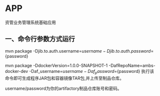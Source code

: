 # APP
资管业务管理系统基础应用


## 一、命令行参数方式运行

mvn package -Djib.to.auth.username=${username} -Djib.to.auth.password=${password} 

mvn package -DdockerVersion=1.0.0-SNAPSHOT-1 -DafRepoName=ambs-docker-dev -Daf_username=${username}  -Daf_password=${password}
执行该命令即可生成程序JAR包和容器镜像TAR包,并上传至制品仓库。

username/password为你的artifactory制品仓库账号和密码。
